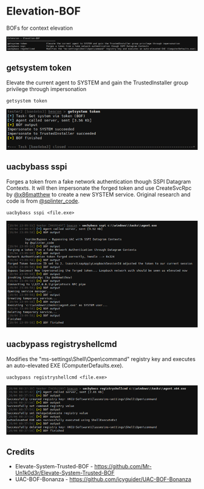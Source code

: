 # Elevation-BOF

BOFs for context elevation

![](_img/01.png)



## getsystem token

Elevate the current agent to SYSTEM and gain the TrustedInstaller group privilege through impersonation

```
getsystem token
```

![](_img/02.png)



## uacbybass sspi

Forges a token from a fake network authentication though SSPI Datagram  Contexts. It will then impersonate the forged token and use CreateSvcRpc by [@x86matthew](https://twitter.com/x86matthew) to create a new SYSTEM service. Original research and code is from [@splinter_code](https://twitter.com/splinter_code).

```
uacbybass sspi <file.exe>
```

![](_img/03.png)



## uacbypass registryshellcmd

Modifies the "ms-settings\Shell\Open\command" registry key and executes an auto-elevated EXE (ComputerDefaults.exe).

```
uacbypass registryshellcmd <file.exe>
```

![](_img/04.png)



## Credits

* Elevate-System-Trusted-BOF - https://github.com/Mr-Un1k0d3r/Elevate-System-Trusted-BOF
* UAC-BOF-Bonanza - https://github.com/icyguider/UAC-BOF-Bonanza